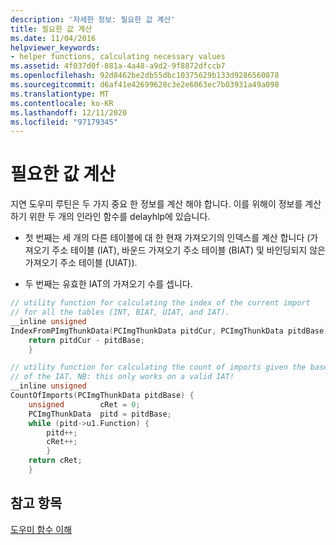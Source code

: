 ```yaml
---
description: '자세한 정보: 필요한 값 계산'
title: 필요한 값 계산
ms.date: 11/04/2016
helpviewer_keywords:
- helper functions, calculating necessary values
ms.assetid: 4f037d0f-881a-4a48-a9d2-9f8872dfccb7
ms.openlocfilehash: 92d8462be2db55dbc10375629b133d9286560878
ms.sourcegitcommit: d6af41e42699628c3e2e6063ec7b03931a49a098
ms.translationtype: MT
ms.contentlocale: ko-KR
ms.lasthandoff: 12/11/2020
ms.locfileid: "97179345"
---
```

# <a name="calculating-necessary-values"></a>필요한 값 계산

지연 도우미 루틴은 두 가지 중요 한 정보를 계산 해야 합니다. 이를 위해이 정보를 계산 하기 위한 두 개의 인라인 함수를 delayhlp에 있습니다.

- 첫 번째는 세 개의 다른 테이블에 대 한 현재 가져오기의 인덱스를 계산 합니다 (가져오기 주소 테이블 (IAT), 바운드 가져오기 주소 테이블 (BIAT) 및 바인딩되지 않은 가져오기 주소 테이블 (UIAT)).

- 두 번째는 유효한 IAT의 가져오기 수를 셉니다.

```cpp
// utility function for calculating the index of the current import
// for all the tables (INT, BIAT, UIAT, and IAT).
__inline unsigned
IndexFromPImgThunkData(PCImgThunkData pitdCur, PCImgThunkData pitdBase) {
    return pitdCur - pitdBase;
    }

// utility function for calculating the count of imports given the base
// of the IAT. NB: this only works on a valid IAT!
__inline unsigned
CountOfImports(PCImgThunkData pitdBase) {
    unsigned        cRet = 0;
    PCImgThunkData  pitd = pitdBase;
    while (pitd->u1.Function) {
        pitd++;
        cRet++;
        }
    return cRet;
    }
```

## <a name="see-also"></a>참고 항목

[도우미 함수 이해](understanding-the-helper-function.md)
